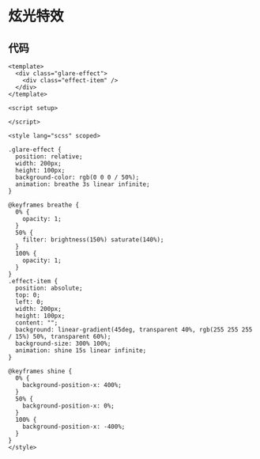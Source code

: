 <script setup>
import GlareEffect from '@/components/GlareEffect.vue';
</script>

# 炫光特效

<div class="m-[50px_0]">
  <GlareEffect></GlareEffect>
</div>

## 代码

```vue
<template>
  <div class="glare-effect">
    <div class="effect-item" />
  </div>
</template>

<script setup>

</script>

<style lang="scss" scoped>

.glare-effect {
  position: relative;
  width: 200px;
  height: 100px;
  background-color: rgb(0 0 0 / 50%);
  animation: breathe 3s linear infinite;
}

@keyframes breathe {
  0% {
    opacity: 1;
  }
  50% {
    filter: brightness(150%) saturate(140%);
  }
  100% {
    opacity: 1;
  }
}
.effect-item {
  position: absolute;
  top: 0;
  left: 0;
  width: 200px;
  height: 100px;
  content: "";
  background: linear-gradient(45deg, transparent 40%, rgb(255 255 255 / 15%) 50%, transparent 60%);
  background-size: 300% 100%;
  animation: shine 15s linear infinite;
}

@keyframes shine {
  0% {
    background-position-x: 400%;
  }
  50% {
    background-position-x: 0%;
  }
  100% {
    background-position-x: -400%;
  }
}
</style>

```